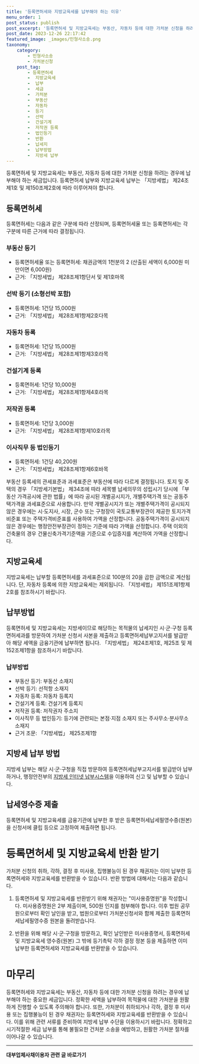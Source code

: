 ```yaml
---
title: '등록면허세와 지방교육세를 납부해야 하는 이유'
menu_order: 1
post_status: publish
post_excerpt: '등록면허세 및 지방교육세는 부동산, 자동차 등에 대한 가처분 신청을 하려는 경우에 납부해야 하는 세금입니다. 등록면허세 납부와 지방교육세 납부는  지방세법  제24조제1호 및 제150조제2호에 따라 이루어져야 합니다.'
post_date: 2023-12-26 22:17:42
featured_image: _images/민형사소송.png
taxonomy:
    category:
        - 민형사소송
        - 가처분신청
    post_tag:
        - 등록면허세
        -  지방교육세
        -  납부
        -  세금
        -  가처분
        -  부동산
        -  자동차
        -  등기
        -  선박
        -  건설기계
        -  저작권 등록
        -  법인등기
        -  반환
        -  납세지
        -  납부방법
        -  지방세 납부
---
```



등록면허세 및 지방교육세는 부동산, 자동차 등에 대한 가처분 신청을 하려는 경우에 납부해야 하는 세금입니다. 등록면허세 납부와 지방교육세 납부는 「지방세법」 제24조제1호 및 제150조제2호에 따라 이루어져야 합니다.

## 등록면허세

등록면허세는 다음과 같은 구분에 따라 산정되며, 등록면허세율 또는 등록면허세는 각 구분에 따른 근거에 따라 결정됩니다.

### 부동산 등기

- 등록면허세율 또는 등록면허세: 채권금액의 1천분의 2 (산출된 세액이 6,000원 미만이면 6,000원)
- 근거: 「지방세법」 제28조제1항단서 및 제1호마목

### 선박 등기 (소형선박 포함)

- 등록면허세: 1건당 15,000원
- 근거: 「지방세법」 제28조제1항제2호다목

### 자동차 등록

- 등록면허세: 1건당 15,000원
- 근거: 「지방세법」 제28조제1항제3호라목

### 건설기계 등록

- 등록면허세: 1건당 10,000원
- 근거: 「지방세법」 제28조제1항제4호라목

### 저작권 등록

- 등록면허세: 1건당 3,000원
- 근거: 「지방세법」 제28조제1항제10호라목

### 이사직무 등 법인등기

- 등록면허세: 1건당 40,200원
- 근거: 「지방세법」 제28조제1항제6호바목

부동산 등록세의 관세표준과 과세표준은 부동산에 따라 다르게 결정됩니다. 토지 및 주택의 경우 「지방세기본법」 제34조에 따라 세목별 납세의무의 성립시기 당시에 「부동산 가격공시에 관한 법률」에 따라 공시된 개별공시지가, 개별주택가격 또는 공동주택가격을 과세표준으로 사용합니다. 만약 개별공시지가 또는 개별주택가격이 공시되지 않은 경우에는 시·도지사, 시장, 군수 또는 구청장이 국토교통부장관이 제공한 토지가격비준표 또는 주택가격비준표를 사용하여 가액을 산정합니다. 공동주택가격이 공시되지 않은 경우에는 행정안전부장관이 정하는 기준에 따라 가액을 산정합니다. 주택 이외의 건축물의 경우 건물신축가격기준액을 기준으로 수입증지를 계산하여 가액을 산정합니다.

## 지방교육세

지방교육세는 납부할 등록면허세를 과세표준으로 100분의 20을 곱한 금액으로 계산됩니다. 단, 자동차 등록에 의한 지방교육세는 제외됩니다. 「지방세법」 제151조제1항제2호를 참조하시기 바랍니다.

## 납부방법

등록면허세 및 지방교육세는 지방세이므로 해당하는 목적물의 납세지인 시·군·구청 등록면허세과를 방문하여 가처분 신청서 사본을 제출하고 등록면허세납부고지서를 발급받아 해당 세액을 금융기관에 납부하면 됩니다. 「지방세법」 제24조제1호, 제25조 및 제152조제1항을 참조하시기 바랍니다.

### 납부방법

- 부동산 등기: 부동산 소재지
- 선박 등기: 선적항 소재지
- 자동차 등록: 자동차 등록지
- 건설기계 등록: 건설기계 등록지
- 저작권 등록: 저작권자 주소지
- 이사직무 등 법인등기: 등기에 관련되는 본점·지점 소재지 또는 주사무소·분사무소 소재지
- 근거 조문: 「지방세법」 제25조제1항

## 지방세 납부 방법

지방세 납부는 해당 시·군·구청을 직접 방문하여 등록면허세납부고지서를 발급받아 납부하거나, 행정안전부의 [지방세 인터넷 납부시스템](http://www.wetax.go.kr/)을 이용하여 신고 및 납부할 수 있습니다.

## 납세영수증 제출

등록면허세 및 지방교육세를 금융기관에 납부한 후 받은 등록면허세납세필영수증(원본)을 신청서에 클립 등으로 고정하여 제출하면 됩니다.

# 등록면허세 및 지방교육세 반환 받기

가처분 신청의 취하, 각하, 결정 후 미사용, 집행불능이 된 경우 채권자는 이미 납부한 등록면허세와 지방교육세를 반환받을 수 있습니다. 반환 방법에 대해서는 다음과 같습니다.

1. 등록면허세 및 지방교육세를 반환받기 위해 채권자는 "미사용증명원"을 작성합니다. 미사용증명원은 2부 제출이며, 500원 인지를 첨부해야 합니다. 이후 법원 공무원으로부터 확인 날인을 받고, 법원으로부터 가처분신청서와 함께 제출한 등록면허세납세필영수증 원본을 돌려받습니다.

2. 반환을 위해 해당 시·군·구청을 방문하고, 확인 날인받은 미사용증명서, 등록면허세 및 지방교육세 영수증(원본) 그 밖에 등기촉탁 각하 결정 정본 등을 제출하면 이미 납부한 등록면허세와 지방교육세를 반환받을 수 있습니다.

# 마무리

등록면허세와 지방교육세는 부동산, 자동차 등에 대한 가처분 신청을 하려는 경우에 납부해야 하는 중요한 세금입니다. 정확한 세액을 납부하여 목적물에 대한 가처분을 원활하게 진행할 수 있도록 주의해야 합니다. 또한, 가처분이 취하되거나 각하, 결정 후 미사용 또는 집행불능이 된 경우 채권자는 등록면허세와 지방교육세를 반환받을 수 있습니다. 이를 위해 관련 서류를 준비하여 지방세 납부 수단을 이용하시기 바랍니다. 정확하고 시기적절한 세금 납부를 통해 불필요한 건처분 소송을 예방하고, 원활한 가처분 절차를 이어나갈 수 있습니다.
<!-- wp:separator -->
<hr class="wp-block-separator has-alpha-channel-opacity"/>
<!-- /wp:separator -->

<!-- wp:group {"backgroundColor":"base","layout":{"type":"constrained"}} -->
<div class="wp-block-group has-base-background-color has-background"><!-- wp:paragraph {"align":"center","fontSize":"medium"} -->
<p class="has-text-align-center has-large-font-size"><strong>대부업체사채이용자 관련 글 바로가기</strong></p>
<!-- /wp:paragraph -->


<!-- wp:latest-posts
{"categories":[{"id":13558,"count":19,"description":"","link":"https://uknowlaw.com/category/%eb%8c%80%eb%b6%80%ec%97%85%ec%b2%b4%ec%82%ac%ec%b1%84%ec%9d%b4%ec%9a%a9%ec%9e%90/","name":"대부업체사채이용자","slug":"대부업체사채이용자","taxonomy":"category","parent":0,"meta":[],"_links":{"self":[{"href":"https://uknowlaw.com/wp-json/wp/v2/categories/13558"}],"collection":[{"href":"https://uknowlaw.com/wp-json/wp/v2/categories"}],"about":[{"href":"https://uknowlaw.com/wp-json/wp/v2/taxonomies/category"}],"wp:post_type":[{"href":"https://uknowlaw.com/wp-json/wp/v2/posts?categories=13558"}],"curies":[{"name":"wp","href":"https://api.w.org/{rel}","templated":true}]}}],"postsToShow":100,"excerptLength":28,"postLayout":"grid","columns":2,"featuredImageAlign":"left","featuredImageSizeSlug":"large","fontSize":"small"} /--></div>
<!-- /wp:group -->